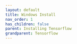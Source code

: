 ```yaml
---
layout: default
title: Windows Install
nav_order: 1
has_children: false
parent: Installing Tensorflow
grandparent: Tensorflow
---
```

